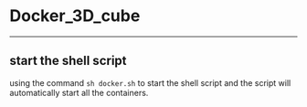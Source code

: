 
# Docker_3D_cube
**************
## start the shell script
using the command  `sh docker.sh` to start the shell script and the script will automatically start all the containers.
